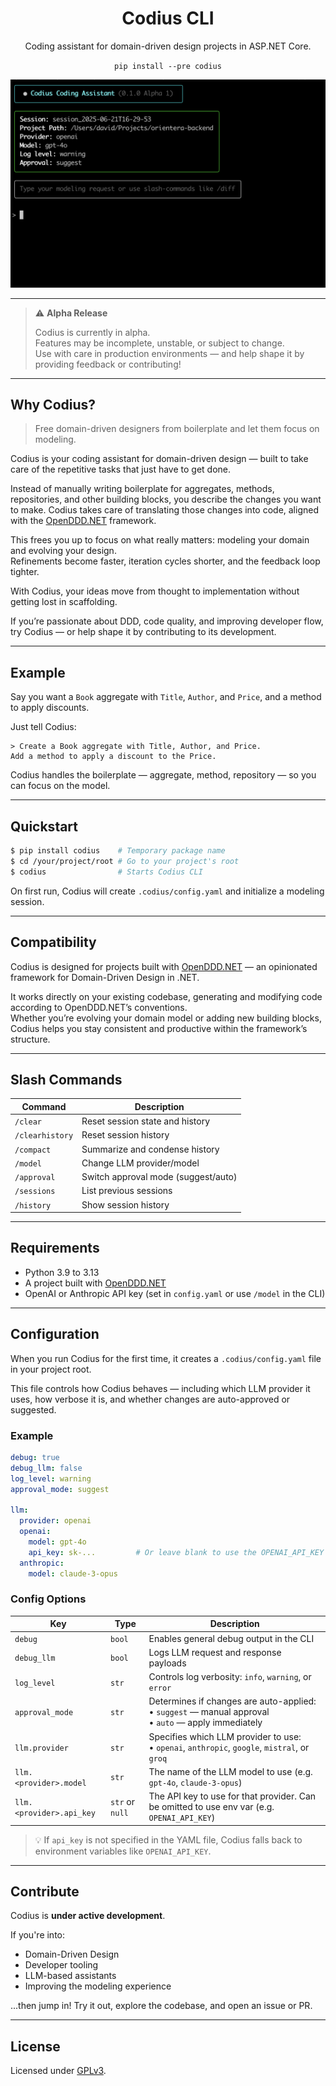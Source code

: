<h1 align="center">Codius CLI</h1>
<p align="center">
    Coding assistant for domain-driven design projects in ASP.NET Core.
</p>

<p align="center"><code>pip install --pre codius</code></p>

<p align="center">
  <img src="resources/images/screenshot_3.png" alt="Codius CLI screenshot" width="650"/>
</p>


---

> ⚠️ **Alpha Release**
>
> Codius is currently in alpha.  
> Features may be incomplete, unstable, or subject to change.  
> Use with care in production environments — and help shape it by providing feedback or contributing!

---

## Why Codius?

> Free domain-driven designers from boilerplate and let them focus on modeling.


Codius is your coding assistant for domain-driven design — built to take care of the repetitive tasks that just have to get done.

Instead of manually writing boilerplate for aggregates, methods, repositories, and other building blocks, you describe the changes you want to make. Codius takes care of translating those changes into code, aligned with the [OpenDDD.NET](https://www.openddd.net) framework.

This frees you up to focus on what really matters: modeling your domain and evolving your design.  
Refinements become faster, iteration cycles shorter, and the feedback loop tighter.

With Codius, your ideas move from thought to implementation without getting lost in scaffolding.

If you’re passionate about DDD, code quality, and improving developer flow, try Codius — or help shape it by contributing to its development.

---

## Example

Say you want a `Book` aggregate with `Title`, `Author`, and `Price`, and a method to apply discounts.

Just tell Codius:

```
> Create a Book aggregate with Title, Author, and Price.  
Add a method to apply a discount to the Price.
```

Codius handles the boilerplate — aggregate, method, repository — so you can focus on the model.

---

## Quickstart

```bash
$ pip install codius    # Temporary package name
$ cd /your/project/root # Go to your project's root
$ codius                # Starts Codius CLI
```

On first run, Codius will create `.codius/config.yaml` and initialize a modeling session.

---

## Compatibility

Codius is designed for projects built with [OpenDDD.NET](https://www.openddd.net) — an opinionated framework for Domain-Driven Design in .NET.

It works directly on your existing codebase, generating and modifying code according to OpenDDD.NET’s conventions.  
Whether you’re evolving your domain model or adding new building blocks, Codius helps you stay consistent and productive within the framework’s structure.

---

## Slash Commands

| Command         | Description |
|----------------|-------------|
| `/clear`        | Reset session state and history |
| `/clearhistory` | Reset session history |
| `/compact`      | Summarize and condense history |
| `/model`        | Change LLM provider/model |
| `/approval`     | Switch approval mode (suggest/auto) |
| `/sessions`     | List previous sessions |
| `/history`      | Show session history |

---

## Requirements

- Python 3.9 to 3.13
- A project built with [OpenDDD.NET](https://www.openddd.net)
- OpenAI or Anthropic API key (set in `config.yaml` or use `/model` in the CLI)

---

## Configuration

When you run Codius for the first time, it creates a `.codius/config.yaml` file in your project root.

This file controls how Codius behaves — including which LLM provider it uses, how verbose it is, and whether changes are auto-approved or suggested.

### Example

```yaml
debug: true
debug_llm: false
log_level: warning
approval_mode: suggest

llm:
  provider: openai
  openai:
    model: gpt-4o
    api_key: sk-...         # Or leave blank to use the OPENAI_API_KEY environment variable
  anthropic:
    model: claude-3-opus
```

### Config Options

| Key              | Type     | Description |
|------------------|----------|-------------|
| `debug`          | `bool`   | Enables general debug output in the CLI |
| `debug_llm`      | `bool`   | Logs LLM request and response payloads |
| `log_level`      | `str`    | Controls log verbosity: `info`, `warning`, or `error` |
| `approval_mode`  | `str`    | Determines if changes are auto-applied:<br>• `suggest` — manual approval<br>• `auto` — apply immediately |
| `llm.provider`   | `str`    | Specifies which LLM provider to use:<br>• `openai`, `anthropic`, `google`, `mistral`, or `groq` |
| `llm.<provider>.model` | `str` | The name of the LLM model to use (e.g. `gpt-4o`, `claude-3-opus`) |
| `llm.<provider>.api_key` | `str` or `null` | The API key to use for that provider. Can be omitted to use env var (e.g. `OPENAI_API_KEY`) |

> 💡 If `api_key` is not specified in the YAML file, Codius falls back to environment variables like `OPENAI_API_KEY`.

---

## Contribute

Codius is **under active development**.

If you're into:
- Domain-Driven Design
- Developer tooling
- LLM-based assistants
- Improving the modeling experience

...then jump in! Try it out, explore the codebase, and open an issue or PR.

---

## License

Licensed under [GPLv3](https://www.gnu.org/licenses/gpl-3.0.html).
